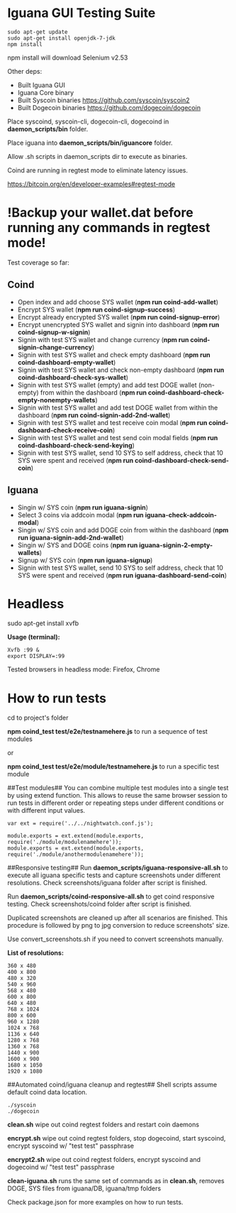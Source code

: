 # Iguana GUI Testing Suite
```
sudo apt-get update
sudo apt-get install openjdk-7-jdk
npm install
```

npm install will download Selenium v2.53

Other deps:
- Built Iguana GUI
- Iguana Core binary
- Built Syscoin binaries https://github.com/syscoin/syscoin2
- Built Dogecoin binaries https://github.com/dogecoin/dogecoin

Place syscoind, syscoin-cli, dogecoin-cli, dogecoind in **daemon_scripts/bin** folder.

Place iguana into **daemon_scripts/bin/iguancore** folder.

Allow .sh scripts in daemon_scripts dir to execute as binaries.

Coind are running in regtest mode to eliminate latency issues.

https://bitcoin.org/en/developer-examples#regtest-mode

# !Backup your wallet.dat before running any commands in regtest mode! #


Test coverage so far:

## Coind ##
- Open index and add choose SYS wallet (**npm run coind-add-wallet**)
- Encrypt SYS wallet (**npm run coind-signup-success**)
- Encrypt already encrypted SYS wallet (**npm run coind-signup-error**)
- Encrypt unencrypted SYS wallet and signin into dashboard (**npm run coind-signup-w-signin**)
- Signin with test SYS wallet and change currency (**npm run coind-signin-change-currency**)
- Signin with test SYS wallet and check empty dashboard (**npm run coind-dashboard-empty-wallet**)
- Signin with test SYS wallet and check non-empty dashboard (**npm run coind-dashboard-check-sys-wallet**)
- Signin with test SYS wallet (empty) and add test DOGE wallet (non-empty) from within the dashboard (**npm run coind-dashboard-check-empty-nonempty-wallets**)
- Signin with test SYS wallet and add test DOGE wallet from within the dashboard (**npm run coind-signin-add-2nd-wallet**)
- Signin with test SYS wallet and test receive coin modal (**npm run coind-dashboard-check-receive-coin**)
- Signin with test SYS wallet and test send coin modal fields (**npm run coind-dashboard-check-send-keying**)
- Signin with test SYS wallet, send 10 SYS to self address, check that 10 SYS were spent and received (**npm run coind-dashboard-check-send-coin**)

## Iguana ##
- Singin w/ SYS coin (**npm run iguana-signin**)
- Select 3 coins via addcoin modal (**npm run iguana-check-addcoin-modal**)
- Singin w/ SYS coin and add DOGE coin from within the dashboard (**npm run iguana-signin-add-2nd-wallet**)
- Singin w/ SYS and DOGE coins (**npm run iguana-signin-2-empty-wallets**)
- Signup w/ SYS coin (**npm run iguana-signup**)
- Signin with test SYS wallet, send 10 SYS to self address, check that 10 SYS were spent and received (**npm run iguana-dashboard-send-coin**)

# Headless #
sudo apt-get install xvfb

**Usage (terminal):**
```
Xvfb :99 &
export DISPLAY=:99
```

Tested browsers in headless mode: Firefox, Chrome

# How to run tests #
cd to project's folder

**npm coind_test test/e2e/testnamehere.js** to run a sequence of test modules

or

**npm coind_test test/e2e/module/testnamehere.js** to run a specific test module

##Test modules##
You can combine multiple test modules into a single test by using extend function. This allows to reuse the same browser session to run tests in different order or repeating steps under different conditions or with different input values.

```
var ext = require('../../nightwatch.conf.js');

module.exports = ext.extend(module.exports, require('./module/modulenamehere'));
module.exports = ext.extend(module.exports, require('./module/anothermodulenamehere'));
```

##Responsive testing##
Run **daemon_scripts/iguana-responsive-all.sh** to execute all iguana specific tests and capture screenshots under different resolutions. Check screenshots/iguana folder after script is finished.

Run **daemon_scripts/coind-responsive-all.sh** to get coind responsive testing. Check screenshots/coind folder after script is finished.

Duplicated screenshots are cleaned up after all scenarios are finished. This procedure is followed by png to jpg conversion to reduce screenshots' size.

Use convert_screenshots.sh if you need to convert screenshots manually.

**List of resolutions:**
```
360 x 480
400 x 800
480 x 320
540 x 960
568 x 480
600 x 800
640 x 480
768 x 1024
800 x 600
960 x 1280
1024 x 768
1136 x 640
1280 x 768
1360 x 768
1440 x 900
1600 x 900
1680 x 1050
1920 x 1080
```

##Automated coind/iguana cleanup and regtest##
Shell scripts assume default coind data location.
```
./syscoin
./dogecoin
```
**clean.sh** wipe out coind regtest folders and restart coin daemons

**encrypt.sh** wipe out coind regtest folders, stop dogecoind, start syscoind, encrypt syscoind w/ "test test" passphrase

**encrypt2.sh** wipe out coind regtest folders, encrypt syscoind and dogecoind w/ "test test" passphrase

**clean-iguana.sh** runs the same set of commands as in **clean.sh**, removes DOGE, SYS files from iguana/DB, iguana/tmp folders

Check package.json for more examples on how to run tests.